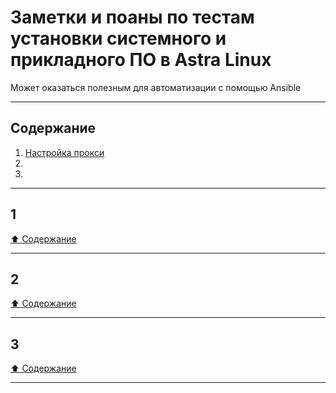 # Заметки и поаны по тестам установки системного и прикладного ПО в Astra Linux #

Может оказаться полезным для автоматизации с помощью Ansible

----

## Содержание ##

1. [Настройка прокси]()    
2. []()    
3. []()    

----

## 1 ##

[:arrow_up: Содержание](#содержание)

----

## 2 ##

[:arrow_up: Содержание](#содержание)

----

## 3 ##

[:arrow_up: Содержание](#содержание)

----
